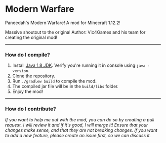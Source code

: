 # Modern Warfare

Paneedah's Modern Warfare! A mod for Minecraft 1.12.2!

Massive shoutout to the original Author: Vic4Games and his team for creating the original mod!

---

### How do I compile?
1. Install [Java 1.8 JDK](https://adoptium.net/en-GB/temurin/releases/?version=8). Verify you're running it in console using `java -version`.
2. Clone the repository.
3. Run `./gradlew build` to compile the mod.
4. The compiled jar file will be in the `build/libs` folder.
5. Enjoy the mod!

---

### How do I contribute?
_If you want to help me out with the mod, you can do so by creating a pull request. I will review it and if it's good, I will merge it!_
_Ensure that your changes make sense, and that they are not breaking changes. If you want to add a new feature, please create an issue first, so we can discuss it._
